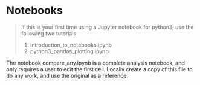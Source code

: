 # Notebooks

> If this is your first time using a Jupyter notebook for python3, use the following two tutorials. 
> 1. introduction_to_notebooks.ipynb
> 2. python3_pandas_plotting.ipynb

The notebook compare_any.ipynb is a complete analysis notebook, and only requires a user to edit the first cell. Locally create a copy of this file to do any work, and use the original as a reference.